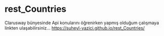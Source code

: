 # rest_Countries
Clarusway bünyesinde Api konularını öğrenirken yapmış olduğum çalışmaya linkten ulaşabilirsiniz... https://suheyl-yazici.github.io/rest_Countries/
